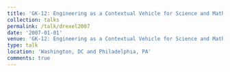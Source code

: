 ```yaml
---
title: 'GK-12: Engineering as a Contextual Vehicle for Science and Mathematics Education Poster'
collection: talks
permalink: /talk/drexel2007
date: '2007-01-01'
venue: 'GK-12: Engineering as a Contextual Vehicle for Science and Mathematics Education Poster. NSF GK-12 Annual Meeting, Washington DC and Drexel Research (RISC) Day'
type: talk
location: 'Washington, DC and Philadelphia, PA'
comments: true
---
```


